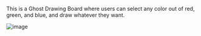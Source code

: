 This is a Ghost Drawing Board where users can select any color out of red, green, and blue, and draw whatever they want.

![image](https://github.com/SubbaReddyAV/subbareddy_DILTest/assets/57700616/e8ef8519-06ca-4686-935d-cbfc2ae0cf61)
